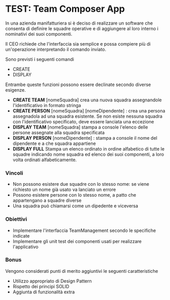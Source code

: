 # TEST: Team Composer App

In una azienda manifatturiera si è deciso di realizzare un software che
consenta di definire le squadre operative e di aggiungere al loro interno
i nominativi dei suoi componenti.

Il CEO richiede che l'interfaccia sia semplice e possa compiere più di 
un'operazione interpretando il comando inviato.

Sono previsti i seguenti comandi

- CREATE
- DISPLAY

Entrambe queste funzioni possono essere declinate secondo diverse esigenze.

- **CREATE TEAM** [nomeSquadra] crea una nuova squadra assegnandole l'identificativo in formato stringa
- **CREATE PERSON** [nomeSquadra] [nomeDipendente] : crea una persona assegnadola ad una squadra esistente. Se non esiste nessuna squadra con l'identificativo specificato, deve essere lanciata una eccezione
- **DISPLAY TEAM** [nomeSquadra] stampa a console l'elenco delle persone assegnate alla squadra specificata
- **DISPLAY PERSON** [nomeDipendente] : stampa a console il nome del dipendente e a che squadra appartiene
- **DISPLAY FULL** Stampa un elenco ordinato in ordine alfabetico di tutte le squadre indicando nome squadra ed elenco dei suoi componenti, a loro volta ordinati alfabeticamente.


### Vincoli
- Non possono esistere due squadre con lo stesso nome: se viene richiesto un nome già usato va lanciato un errore
- Possono esistere persone con lo stesso nome, a patto che appartengano a squadre diverse
- Una squadra può chiamarsi come un dipedente e viceversa

### Obiettivi

- Implementare l'interfaccia TeamManagement secondo le specifiche indicate
- Implementare gli unit test dei componenti usati per realizzare l'applicativo

### Bonus
Vengono considerati punti di merito aggiuntivi le seguenti caratteristiche
- Utilizzo appropriato di Design Pattern
- Rispetto dei principi SOLID
- Aggiunta di funzionalità extra
